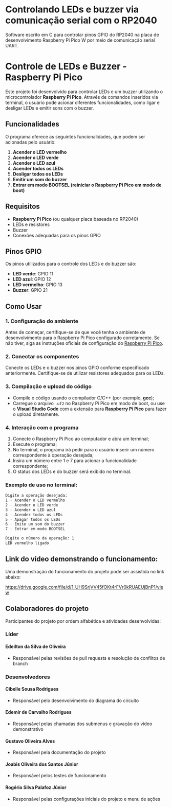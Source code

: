 # Controlando LEDs e buzzer via comunicação serial com o RP2040

Software escrito em C para controlar pinos GPIO do RP2040 na placa de desenvolvimento Raspberry Pi Pico W por meio de comunicação serial UART.

# Controle de LEDs e Buzzer - Raspberry Pi Pico

Este projeto foi desenvolvido para controlar LEDs e um buzzer utilizando o microcontrolador **Raspberry Pi Pico**. Através de comandos inseridos via terminal, o usuário pode acionar diferentes funcionalidades, como ligar e desligar LEDs e emitir sons com o buzzer.

## Funcionalidades

O programa oferece as seguintes funcionalidades, que podem ser acionadas pelo usuário:

1. **Acender o LED vermelho**
2. **Acender o LED verde**
3. **Acender o LED azul**
4. **Acender todos os LEDs**
5. **Desligar todos os LEDs**
6. **Emitir um som do buzzer**
7. **Entrar em modo BOOTSEL (reiniciar o Raspberry Pi Pico em modo de boot)**

## Requisitos

- **Raspberry Pi Pico** (ou qualquer placa baseada no RP2040)
- LEDs e resistores
- Buzzer
- Conexões adequadas para os pinos GPIO

## Pinos GPIO

Os pinos utilizados para o controle dos LEDs e do buzzer são:

- **LED verde**: GPIO 11
- **LED azul**: GPIO 12
- **LED vermelho**: GPIO 13
- **Buzzer**: GPIO 21

## Como Usar

### 1. Configuração do ambiente

Antes de começar, certifique-se de que você tenha o ambiente de desenvolvimento para o Raspberry Pi Pico configurado corretamente. Se não tiver, siga as instruções oficiais de configuração do [Raspberry Pi Pico](https://www.raspberrypi.org/documentation/microcontrollers/).

### 2. Conectar os componentes

Conecte os LEDs e o buzzer nos pinos GPIO conforme especificado anteriormente. Certifique-se de utilizar resistores adequados para os LEDs.

### 3. Compilação e upload do código

- Compile o código usando o compilador C/C++ (por exemplo, **gcc**);
- Carregue o arquivo `.uf2` no Raspberry Pi Pico em modo de boot, ou use o **Visual Studio Code** com a extensão para **Raspberry Pi Pico** para fazer o upload diretamente.

### 4. Interação com o programa

1. Conecte o Raspberry Pi Pico ao computador e abra um terminal;
2. Execute o programa;
3. No terminal, o programa irá pedir para o usuário inserir um número correspondente à operação desejada;
4. Insira um número entre 1 e 7 para acionar a funcionalidade correspondente;
5. O status dos LEDs e do buzzer será exibido no terminal.

### Exemplo de uso no terminal:

```bash
Digite a operação desejada:
1 - Acender o LED vermelho
2 - Acender o LED verde
3 - Acender o LED azul
4 - Acender todos os LEDs
5 - Apagar todos os LEDs
6 - Emite um som do buzzer
7 - Entrar em modo BOOTSEL

Digite o número da operação: 1
LED vermelho ligado
```
## Link do vídeo demonstrando o funcionamento:

Uma demonstração do funcionamento do projeto pode ser assistida no link abaixo:

https://drive.google.com/file/d/1_UH9SrjVV45fOKt4rFVr0kRUAEUjBnP1/view

## Colaboradores do projeto

Participantes do projeto por ordem alfabética e atividades desenvolvidas:

### Líder

#### Edeilton da Silva de Oliveira
- Responsável pelas revisões de pull requests e resolução de conflitos de branch

### Desenvolvedores

#### Cibelle Sousa Rodrigues
- Responsável pelo desenvolvimento do diagrama do circuito

#### Edemir de Carvalho Rodrigues
- Responsável pelas chamadas dos submenus e gravação do vídeo demonstrativo

#### Gustavo Oliveira Alves
- Responsável pela documentação do projeto

#### Joabis Oliveira dos Santos Júnior
- Responsável pelos testes de funcionamento

#### Rogério Silva Palafoz Júnior
- Responsável pelas configurações iniciais do projeto e menu de ações
